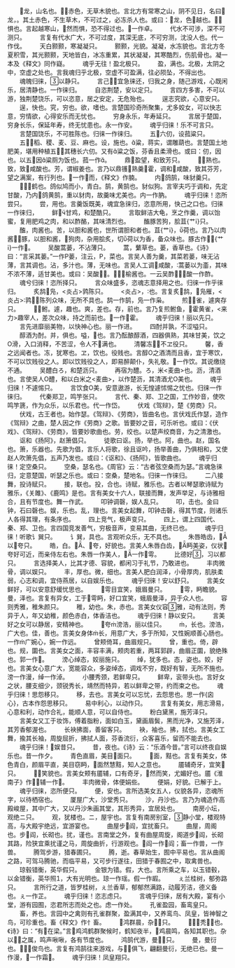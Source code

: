 <!-- { "loadSidebar": true } -->
　　龙，山名也。，赤色，无草木貌也。言北方有常寒之山，阴不见日，名曰龙，。其土赤色，不生草木，不可过之，必冻杀人也。或曰：龙，色越也。，惧也。言起越寒山，然而惧，恐不得过也。一作卓。
　　代水不可涉，深不可测只。
　　言复有代水广大，不可过度，其深无底，不可穷测，沈没人也。代一作伐。
　　天白颢颢，寒凝凝只。
　　颢颢，光貌。凝凝，水冻貌也。言北方冬夏积雪，其光颢颢，天地皆白，冰冻重累，其状凝凝，其寒酷烈，伤肌骨也。凝一本及《释文》同作嶷。
　　魂乎无往！盈北极只。
　　盈，满也。北极，太阴之中，空虚之处也。言我魂归乎北极，空虚不可盈满，往必陨坠，不得出也。
　　魂魄归徕，以静只。
　　言己宜急徕还，归我之身，随己游戏，心既闲乐，居清静也。一作徕归。
　　自恣荆楚，安以定只。
　　言四方多害，不可以游，独荆楚饶乐，可以恣意，居之安定，无危殆也。
　　逞志究欲，心意安只。
　　逞，快也。究，穷也。欲，嗜也。言楚国珍奇所聚集，尤多姣女，可以快志意，穷情欲，心得安乐而无忧也。
　　穷身永乐，年寿延只。
　　言居于楚国，穷身长乐，保延年寿，终无忧患也。永一作安。
　　魂乎归徕！乐不可言只。
　　言楚国饶乐，不可胜陈也。归徕一作徕归。
　　五六仞，设菰粱只。
　　五，稻、稷、麦、豆、麻也。设，施也。粱，蒋实，谓雕葫也。言楚国土地肥美，堪用种植五，其穗长六仞。又有粱之饭，芬香且柔滑也。或曰：仞，因也。以五因粱厕为饭也。菰一作。
　　鼎盈望，和致芳只。
　　，熟也。致，致咸酸也。芳，谓椒姜也。言乃以鼎镬熟羹霍，调和咸酸，致其芬芳，望之满案，有行列也。一作而，《释文》作腩。
　　内鸽鹄，味豺羹只。
　　，鹤也。鸽似鸠而小，青白。鹄，黄鹄也。豺似狗。言宰夫巧于调和，先定甘酸，乃内鸽黄鹄，重以豺肉，故羹味尤美也。内一作肭。
　　魂乎归徕！恣所尝只。
　　尝，用也。言羹饭既美，魂宜急徕归，恣意所用，快己之口也。归徕一作徕归，
　　鲜甘鸡，和楚酷只。
　　言取鲜洁大龟，烹之作羹，调以饴蜜，复用肥鸡之肉，和以酢酪，其味清烈也。
　　醢豚苦狗，脍苴{艹}只。
　　醢，肉酱也。苦，以胆和酱也，世所谓胆和者也。苴{艹}，荷也。言乃以肉酱豚，以胆和酱，狗肉，杂用脍炙，切荷以为香，备众味也。豚古作，{艹}一作。
　　吴酸蒿蒌，不沾薄只。
　　蒿，蘩草也。蒌，香草也。《诗》曰：“言采其蒌。”一作Ρ蒌，注云，Ρ，菜也。言吴人善为羹，其菜若蒌，味无沾薄，言其调也。沾，多汁也。薄，无味也。言吴人工调咸酸，蒿蒌以为齑，其味不浓不薄，适甘美也。或曰：吴酸。，榆酱也。一云吴酢，酸一作酢。
　　魂兮归徕！恣所择只。
　　言众味盛多，恣魂志意择用之也。归徕一作乎徕归。
　　炙鸹凫，<炎占>鹑陈只。
　　<炎占>，也。言复炙鸹，凫雁，<炎占>鹑，陈列众味，无所不具也。鸹一作鹄，凫一作枭。
　　煎雀，遽爽存只。
　　，鲋。遽，趣也。爽，差也。存，前也。言乃复煎鲋鱼，霍黄雀，<来力>趣宰人，差次众味，持之而前也。一作霍。
　　魂乎归徕！丽以先只。
　　言先进靡丽美物，以快神心也。丽一作进。
　　四酎并孰，不涩嗌只。
　　醇酒为酎。并，俱也。嗌，也。言乃酝酿醇酒，四器俱熟，其味甘美，饮之Ο滑，入口消释，不苦涩，令人不满也。
　　清馨冻，不ヱ役只。
　　馨，香之远闻者也。冻，犹寒也。ヱ，饮也。役贱也。言醇Ο之酒清而且香，宜于寒饮，不可以饮贱役之人。即以饮贱役之人，即易醉颠仆，失礼敬。一作饮。其说缴绕不通。
　　吴醴白ろ，和楚沥只。
　　再宿为醴。ろ，米<麦曲>也。沥，清酒也。言使吴人Ο醴，和以白米之<麦曲>，以作楚沥，其清酒尤Ο美也。
　　魂乎归徕！不遽惕只。
　　言饮食Ο美，安意遨游，长无惶遽怵惕之忧也。归徕一作徕归。
　　代秦郑卫，鸣竽张只。
　　言代、秦、郑、卫之国，工作妙音，使吹鸣竽篪，作为众乐，以乐君也。代一作岱。
　　伏戏《驾辩》，楚《劳商》只。
　　伏戏，古王者也。始作瑟。《驾辩》、《劳商》，皆曲名也。言伏戏氏作瑟，造作《驾辩》之曲，楚人因之作《劳商》之歌。皆要妙之音，可乐听也。或曰：《伏戏》、《驾辩》、《劳商》，皆要妙歌曲也。劳，绞也。以楚声绞商音，为之清激也。
　　讴和《扬阿》，赵箫倡只。
　　徒歌曰讴。扬，举也。阿，曲也。赵，国名也。箫，乐器也。先歌为倡，言乐人将歌，徐且讴吟，扬举善曲，乃俱相和，又使赵人吹箫先倡，五声乃发也。或曰：《讴和》、《扬阿》，皆歌曲也。
　　魂乎归徕！定空桑只。
　　空桑，瑟名也。《周官》云：“古者弦空桑而为瑟。”言魂急徕归，定意楚国，听瑟之乐也。或曰：空桑，楚地名。归徕一作徕归。
　　二八接舞，投诗赋只。
　　接，联也。投，合也。诗赋，雅乐也。古者以琴瑟歌诗赋为雅乐，《关雎》、《鹿鸣》是也。言有美女十六人，联接而舞，发声举足，与诗雅相合，且有节度也。舞一作武。
　　叩钟调磬，娱人乱只。
　　叩，击也。金曰钟，石曰磬也。娱，乐也。乱，理也。言美女起舞，叩钟击磬，得其节度，则诸乐人各得其理，有条序也。
　　四上竞气，极声变只。
　　四上，谓上四国代、秦、郑、卫也。言四国竞发善气，穷极音声，变易其曲，无终已也。
　　魂乎归徕！听歌讠巽只。
　　讠巽，具也。言观听众乐，无不具也。
　　朱唇皓齿，以夸只。
　　皓，白。、夸，好貌也。言美人朱唇白齿，眄美姿，仪状夸好可近，而亲侍左右也。朱唇一作美人，一作雩。
　　比德好，习以都只。
　　言选择美人，比其才德、容貌，都闲习于礼节，乃敢进也。
　　丰肉微骨，调以娱只。
　　丰，厚也。微，细也。言美人肥白润泽，小骨厚肉，肌肤柔弱，心志和调，宜侍燕居，以自娱乐也。
　　魂乎归徕！安以舒只。
　　言美女鲜好，可以安意舒缓忧思也。
　　雩目宜笑，娥眉曼只。
　　雩，眄瞻貌。曼，泽也。言复有异女，工于雩眄，好口宜笑，蛾眉曼泽，异于众人也。
　　容则秀雅，稚朱颜只。
　　稚，幼也。朱，赤也。言美女仪容雅，动有法则，秀异于人，年又幼稚，颜色赤白，体香洁也。
　　魂乎归徕！静以安只。
　　言美好之女可以静居，安精神也。
　　夸滂浩，丽以佳只。
　　，长也。滂浩，广大也。佳，善也。言美女身体长，用意广大，多于所知，又性婉顺善心肠也。一作广婉心，婉一作远。
　　曾颊倚耳，曲眉规只。
　　曾，重也。倚，辟也。规，圜也。言美女之面，丰容丰满，颊肉若重，两耳郭辟，曲眉正圜，貌绝殊也。郭一作。
　　滂心绰态，姣丽施只。
　　绰，犹多也。态，姿也。姣，好也。言美女心意广大，宽能容众，多姿绰态，调戏不穷，既好有智，无所不施也。滂一作漫，绰一作淖。
　　小腰秀颈，若鲜卑只。
　　鲜卑，衮带头也。言好女之状，腰支细少，颈锐秀长，靖然而特异，若以鲜卑之带，约而束之也。
　　魂乎归徕！思怨移只。
　　移，去也。言美女可以忘忧，去怨思也。思一作{囟心}，古本作怨思移只。
　　易中利心，以动作只。
　　言复有美女，用志滑易，心意和利，动作合礼，能顺人意，可以自侍也。
　　粉白黛黑，施芳泽只。
　　言美女又工于妆饰，傅着脂粉，面如白玉，黛画眉鬓，黑而光净，又施芳泽，其芳香郁渥也。
　　长袂拂面，善留客只。
　　袂，袖也。拂，拭也。言美女工舞，揄其长袖，周旋屈折，拂拭人面，芬香流衍，众客喜乐，留而不能去也。
　　魂乎归徕！娱昔只。
　　昔，夜也。《诗》云：“乐酒今昔。”言可以终夜自娱乐也。昔一作夕。
　　青色直眉，美目面只。
　　面，黠也。言复有美女，体色青白，颜眉平直，美目窃眄，面然慧黠，知人之意也。
　　靥辅奇牙，宜笑只。
　　，笑貌也。言美女颊有靥辅，口有奇牙，然而笑，尤媚好也。靥《淮南子》作，辅一作。
　　丰肉微骨，体便娟些。
　　便娟，好貌。已解于上。
　　魂乎归徕，恣所便只。
　　便，安也。言所选美女五人，仪貌各异，恣魂所字，以待栖宿也。
　　厦屋广大，沙堂秀只。
　　沙，丹沙也。言乃为魂造作高殿峻屋，其中广大，又以丹沙朱画其堂，其形秀异，宜居处也。
　　南房小坛，观绝ニ只。
　　观，犹楼也。ニ，屋宇也。言复有南房别室，静小堂，楼观特高，与大殿宇绝远，宜游宴也。
　　曲屋步阎，宜扰畜只。
　　曲屋，周阁也。步阎，长砌也。扰，谨也。言南堂之外，复有曲屋周旋，阁道步阎，长砌其路，险狭宜乘扰谨之马，周旋曲折，行游观也。阎一作阎；畜一作兽，一作兽。
　　腾驾步游，猎春圃只。
　　腾，逝。春草始生，囿中平易也。言从曲阁之路，可驾马腾驰，而临平易，又可步行遂往，田猎于春囿之中，取禽兽也。
　　琼毂错衡，英华假只。
　　金银为错。假，大也。言所乘之车，以玉错毂，以金错衡，英华照，大有光明也。琼一作瑶。假一作嘏。
　　ぇ兰桂树，郁弥路只。
　　言所行之道，皆罗桂树，ぇ兰香草，郁郁然满路，动履芳洁，德义备也。ぇ一作芷。
　　魂乎归徕！恣志虑只。
　　言魂乎归徕，居有大殿，宴有小堂，游有园囿，恣君所志而处之也。虑一作处。
　　孔雀盈园，畜鸾皇只。
　　畜，养也。言园中之禽则有孔雀群聚，盈满其中，又养鸾鸟、凤皇，皆神智之鸟，可珍重也。畜《释文》作忄畜。
　　鸿群晨，杂只。
　　，秃也。《诗》曰：“有在梁。”言鸡鸿鹤群聚候时，鹤知夜半，鸡晨鸣，各知其职也。杂以之属，鸣声啾啾，各有节度也。
　　鸿鹄代游，曼只。
　　曼，曼衍也。，俊鸟也。言复有鸿鹄往来游戏，与俱飞，翩翻曼衍，无绝已也。曼一作漫，一作霜。
　　魂乎归徕！凤皇翔只。
